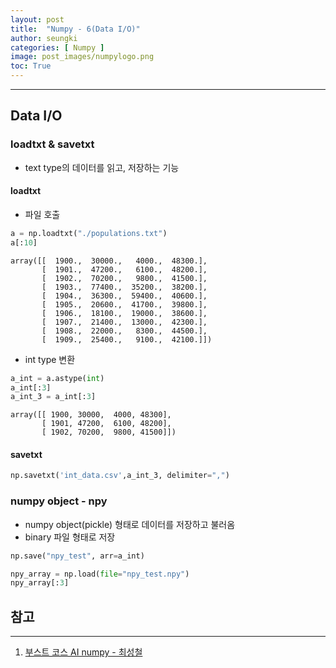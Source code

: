 ```yaml
---
layout: post
title:  "Numpy - 6(Data I/O)"
author: seungki
categories: [ Numpy ]
image: post_images/numpylogo.png
toc: True
---
```

---
## Data I/O
### loadtxt & savetxt
* text type의 데이터를 읽고, 저장하는 기능

#### loadtxt

* 파일 호출

```python
a = np.loadtxt("./populations.txt")
a[:10]
```

```
array([[  1900.,  30000.,   4000.,  48300.],
       [  1901.,  47200.,   6100.,  48200.],
       [  1902.,  70200.,   9800.,  41500.],
       [  1903.,  77400.,  35200.,  38200.],
       [  1904.,  36300.,  59400.,  40600.],
       [  1905.,  20600.,  41700.,  39800.],
       [  1906.,  18100.,  19000.,  38600.],
       [  1907.,  21400.,  13000.,  42300.],
       [  1908.,  22000.,   8300.,  44500.],
       [  1909.,  25400.,   9100.,  42100.]])
```

* int type 변환

```python
a_int = a.astype(int)
a_int[:3]
a_int_3 = a_int[:3]
```

```
array([[ 1900, 30000,  4000, 48300],
       [ 1901, 47200,  6100, 48200],
       [ 1902, 70200,  9800, 41500]])
```

#### savetxt

```python
np.savetxt('int_data.csv',a_int_3, delimiter=",")
```



### numpy object - npy

* numpy object(pickle) 형태로 데이터를 저장하고 불러옴
* binary 파일 형태로 저장

```python
np.save("npy_test", arr=a_int)
```

```python
npy_array = np.load(file="npy_test.npy")
npy_array[:3]
```



## 참고

---

1. [부스트 코스 AI numpy - 최성철](https://www.boostcourse.org/onlyboostcampaitech5/lecture/1456479?isDesc=false)

